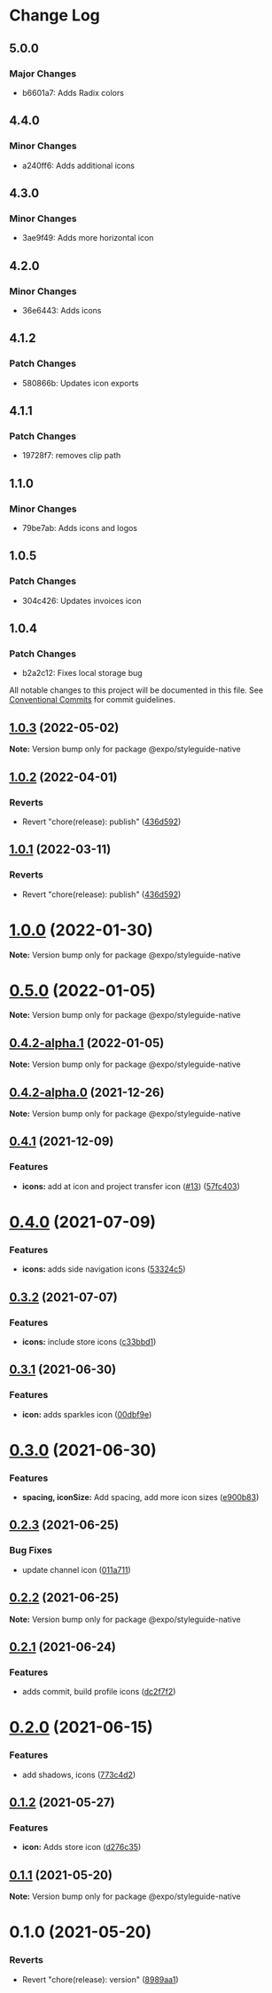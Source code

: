 # Change Log

## 5.0.0

### Major Changes

- b6601a7: Adds Radix colors

## 4.4.0

### Minor Changes

- a240ff6: Adds additional icons

## 4.3.0

### Minor Changes

- 3ae9f49: Adds more horizontal icon

## 4.2.0

### Minor Changes

- 36e6443: Adds icons

## 4.1.2

### Patch Changes

- 580866b: Updates icon exports

## 4.1.1

### Patch Changes

- 19728f7: removes clip path

## 1.1.0

### Minor Changes

- 79be7ab: Adds icons and logos

## 1.0.5

### Patch Changes

- 304c426: Updates invoices icon

## 1.0.4

### Patch Changes

- b2a2c12: Fixes local storage bug

All notable changes to this project will be documented in this file.
See [Conventional Commits](https://conventionalcommits.org) for commit guidelines.

## [1.0.3](https://github.com/expo/styleguide/compare/@expo/styleguide-native@1.0.2...@expo/styleguide-native@1.0.3) (2022-05-02)

**Note:** Version bump only for package @expo/styleguide-native

## [1.0.2](https://github.com/expo/styleguide/compare/@expo/styleguide-native@1.0.1...@expo/styleguide-native@1.0.2) (2022-04-01)

### Reverts

- Revert "chore(release): publish" ([436d592](https://github.com/expo/styleguide/commit/436d592384880ba5971be728d0a31dd2ac8a9f0c))

## [1.0.1](https://github.com/expo/styleguide/compare/@expo/styleguide-native@1.0.1...@expo/styleguide-native@1.0.1) (2022-03-11)

### Reverts

- Revert "chore(release): publish" ([436d592](https://github.com/expo/styleguide/commit/436d592384880ba5971be728d0a31dd2ac8a9f0c))

# [1.0.0](https://github.com/expo/styleguide/compare/@expo/styleguide-native@0.5.0...@expo/styleguide-native@1.0.0) (2022-01-30)

**Note:** Version bump only for package @expo/styleguide-native

# [0.5.0](https://github.com/expo/styleguide/compare/@expo/styleguide-native@0.4.2-alpha.1...@expo/styleguide-native@0.5.0) (2022-01-05)

**Note:** Version bump only for package @expo/styleguide-native

## [0.4.2-alpha.1](https://github.com/expo/styleguide/compare/@expo/styleguide-native@0.4.2-alpha.0...@expo/styleguide-native@0.4.2-alpha.1) (2022-01-05)

**Note:** Version bump only for package @expo/styleguide-native

## [0.4.2-alpha.0](https://github.com/expo/styleguide/compare/@expo/styleguide-native@0.4.1...@expo/styleguide-native@0.4.2-alpha.0) (2021-12-26)

**Note:** Version bump only for package @expo/styleguide-native

## [0.4.1](https://github.com/expo/styleguide/compare/@expo/styleguide-native@0.4.0...@expo/styleguide-native@0.4.1) (2021-12-09)

### Features

- **icons:** add at icon and project transfer icon ([#13](https://github.com/expo/styleguide/issues/13)) ([57fc403](https://github.com/expo/styleguide/commit/57fc403d39dc37329b6dfca48d49e85080f2fa2a))

# [0.4.0](https://github.com/expo/styleguide/compare/@expo/styleguide-native@0.3.2...@expo/styleguide-native@0.4.0) (2021-07-09)

### Features

- **icons:** adds side navigation icons ([53324c5](https://github.com/expo/styleguide/commit/53324c544e7a0ee3e2b101230fae7ac2c99ffcc5))

## [0.3.2](https://github.com/expo/styleguide/compare/@expo/styleguide-native@0.3.1...@expo/styleguide-native@0.3.2) (2021-07-07)

### Features

- **icons:** include store icons ([c33bbd1](https://github.com/expo/styleguide/commit/c33bbd16e2360b47cc444c9c78139043ae3c5f05))

## [0.3.1](https://github.com/expo/styleguide/compare/@expo/styleguide-native@0.3.0...@expo/styleguide-native@0.3.1) (2021-06-30)

### Features

- **icon:** adds sparkles icon ([00dbf9e](https://github.com/expo/styleguide/commit/00dbf9e28043eda14d3df5d532f6291d65dc603f))

# [0.3.0](https://github.com/expo/styleguide/compare/@expo/styleguide-native@0.2.3...@expo/styleguide-native@0.3.0) (2021-06-30)

### Features

- **spacing, iconSize:** Add spacing, add more icon sizes ([e900b83](https://github.com/expo/styleguide/commit/e900b83508f2693d8690957e4e293681c4769578))

## [0.2.3](https://github.com/expo/styleguide/compare/@expo/styleguide-native@0.2.2...@expo/styleguide-native@0.2.3) (2021-06-25)

### Bug Fixes

- update channel icon ([011a711](https://github.com/expo/styleguide/commit/011a711a2013a6b4d63b9d76f4972c129291d527))

## [0.2.2](https://github.com/expo/styleguide/compare/@expo/styleguide-native@0.2.1...@expo/styleguide-native@0.2.2) (2021-06-25)

**Note:** Version bump only for package @expo/styleguide-native

## [0.2.1](https://github.com/expo/styleguide/compare/@expo/styleguide-native@0.2.0...@expo/styleguide-native@0.2.1) (2021-06-24)

### Features

- adds commit, build profile icons ([dc2f7f2](https://github.com/expo/styleguide/commit/dc2f7f2a40da0510b61a482bd8049ebebb30435e))

# [0.2.0](https://github.com/expo/styleguide/compare/@expo/styleguide-native@0.1.2...@expo/styleguide-native@0.2.0) (2021-06-15)

### Features

- add shadows, icons ([773c4d2](https://github.com/expo/styleguide/commit/773c4d2bbff2ede93bc6fa74c0b3b7b8c7d16159))

## [0.1.2](https://github.com/expo/styleguide/compare/@expo/styleguide-native@0.1.1...@expo/styleguide-native@0.1.2) (2021-05-27)

### Features

- **icon:** Adds store icon ([d276c35](https://github.com/expo/styleguide/commit/d276c35cffc731a87057b1d3001721d2b7d45252))

## [0.1.1](https://github.com/expo/styleguide/compare/@expo/styleguide-native@0.1.0...@expo/styleguide-native@0.1.1) (2021-05-20)

**Note:** Version bump only for package @expo/styleguide-native

# 0.1.0 (2021-05-20)

### Reverts

- Revert "chore(release): version" ([8989aa1](https://github.com/expo/styleguide/commit/8989aa166d98704b4e35e5823dd6b38099ec8a77))
